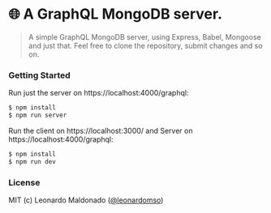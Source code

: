 # 🌐 A GraphQL MongoDB server.

> A simple GraphQL MongoDB server, using Express, Babel, Mongoose and just that.
> Feel free to clone the repository, submit changes and so on. 

### Getting Started

Run just the server on https://localhost:4000/graphql:

```sh
$ npm install
$ npm run server
```

Run the client on https://localhost:3000/ and Server on https://localhost:4000/graphql:

```sh
$ npm install
$ npm run dev
```

### License

MIT (c) Leonardo Maldonado ([@leonardomso](https://twitter.com/leonardomso))